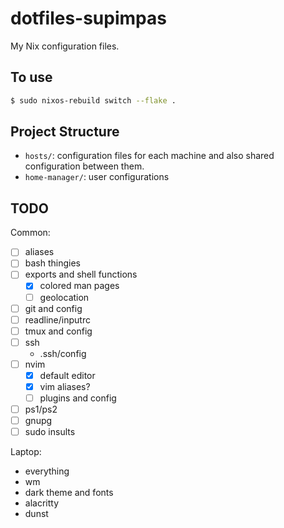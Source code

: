 # dotfiles-supimpas

My Nix configuration files.

## To use

```bash
$ sudo nixos-rebuild switch --flake .
```

## Project Structure

- `hosts/`: configuration files for each machine and also shared configuration
  between them.
- `home-manager/`: user configurations

## TODO

Common:
- [ ] aliases
- [ ] bash thingies
- [ ] exports and shell functions
	- [X] colored man pages
	- [ ] geolocation
- [ ] git and config
- [ ] readline/inputrc
- [ ] tmux and config
- [ ] ssh
	- .ssh/config
- [ ] nvim
	- [x] default editor
	- [x] vim aliases?
	- [ ] plugins and config
- [ ] ps1/ps2
- [ ] gnupg
- [ ] sudo insults

Laptop:
- everything
- wm
- dark theme and fonts
- alacritty
- dunst
